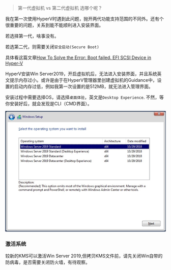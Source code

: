 > 第一代虚拟机 vs 第二代虚拟机 	选哪个呢？
>

我在第一次使用HyperV时遇到此问题，抛开两代功能支持范围的不同外。还有个很重要的问题，关系到能不能顺利进入安装界面。

若选择第一代，啥事没有。

若选第二代，则需要关闭`安全启动(Secure Boot)`

具体看这篇文章[How To Solve the Error: Boot failed. EFI SCSI Device in Hyper-V](https://www.danielengberg.com/hyper-v-failed-secure-boot-verification-efi/)



HyperV安装Win Server2019，开启虚拟机后，无法进入安装界面，并且系统英文提示内存过小。或许是由于在HyperV管理器里创建虚拟机的Guidance中，设置的启动内存过低，例如我第一次设置的是512MB，就无法进入管理界面。



安装过程中需要选择OS，请选择`桌面体验`，英文是`Desktop Experience`. 不然，等你安装好后，就会发现是CLI（CMD界面）。

![35252-image.png](.assets/35252-image.png)



### 激活系统

较新的KMS可以激活Win Server 2019,但拷贝KMS文件前，请先关闭Win自带的防病毒，是否需要关闭防火墙，有待观察。